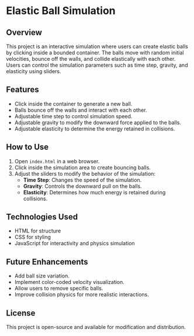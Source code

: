 # Elastic Ball Simulation

## Overview
This project is an interactive simulation where users can create elastic balls by clicking inside a bounded container. The balls move with random initial velocities, bounce off the walls, and collide elastically with each other. Users can control the simulation parameters such as time step, gravity, and elasticity using sliders.

## Features
- Click inside the container to generate a new ball.
- Balls bounce off the walls and interact with each other.
- Adjustable time step to control simulation speed.
- Adjustable gravity to modify the downward force applied to the balls.
- Adjustable elasticity to determine the energy retained in collisions.

## How to Use
1. Open `index.html` in a web browser.
2. Click inside the simulation area to create bouncing balls.
3. Adjust the sliders to modify the behavior of the simulation:
   - **Time Step**: Changes the speed of the simulation.
   - **Gravity**: Controls the downward pull on the balls.
   - **Elasticity**: Determines how much energy is retained during collisions.

## Technologies Used
- HTML for structure
- CSS for styling
- JavaScript for interactivity and physics simulation

## Future Enhancements
- Add ball size variation.
- Implement color-coded velocity visualization.
- Allow users to remove specific balls.
- Improve collision physics for more realistic interactions.

## License
This project is open-source and available for modification and distribution.


